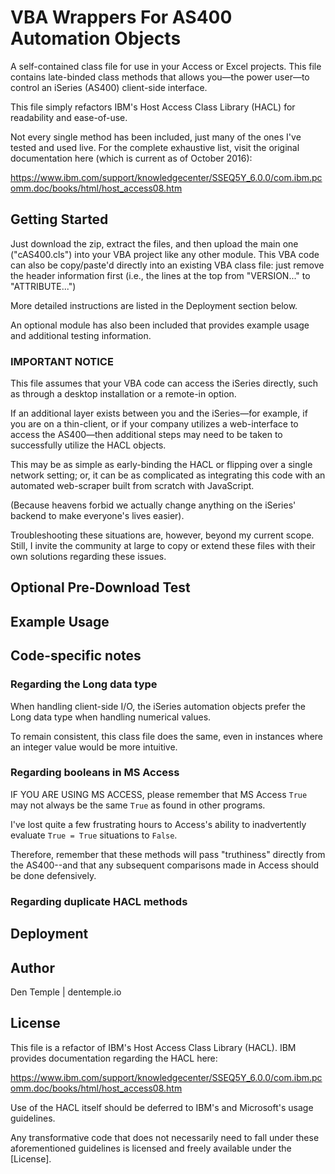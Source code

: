 # VBA Wrappers For AS400 Automation Objects

A self-contained class file for use in your Access or Excel projects.  This file contains late-binded class methods that allows you&#8212;the power user&#8212;to control an iSeries (AS400) client-side interface.

This file simply refactors IBM's Host Access Class Library (HACL) for readability and ease-of-use.

Not every single method has been included, just many of the ones I've tested and used live.  For the complete exhaustive list, visit the original documentation here (which is current as of October 2016):

https://www.ibm.com/support/knowledgecenter/SSEQ5Y_6.0.0/com.ibm.pcomm.doc/books/html/host_access08.htm

## Getting Started

Just download the zip, extract the files, and then upload the main one ("cAS400.cls") into your VBA project like any other module.  This VBA code can also be copy/paste'd directly into an existing VBA class file: just remove the header information first (i.e., the lines at the top from "VERSION..." to "ATTRIBUTE...")

More detailed instructions are listed in the Deployment section below.

An optional module has also been included that provides example usage and additional testing information.

### IMPORTANT NOTICE

This file assumes that your VBA code can access the iSeries directly, such as through a desktop installation or a remote-in option.

If an additional layer exists between you and the iSeries&#8212;for example, if you are on a thin-client, or if your company utilizes a web-interface to access the AS400&#8212;then additional steps may need to be taken to successfully utilize the HACL objects.

This may be as simple as early-binding the HACL or flipping over a single network setting; or, it can be as complicated as integrating this code with an automated web-scraper built from scratch with JavaScript.

(Because heavens forbid we actually change anything on the iSeries' backend to make everyone's lives easier).

Troubleshooting these situations are, however, beyond my current scope.  Still, I invite the community at large to copy or extend these files with their own solutions regarding these issues.

## Optional Pre-Download Test

## Example Usage

## Code-specific notes

### Regarding the Long data type

When handling client-side I/O, the iSeries automation objects prefer the Long data type when handling numerical values.

To remain consistent, this class file does the same, even in instances where an integer value would be more intuitive.

### Regarding booleans in MS Access

IF YOU ARE USING MS ACCESS, please remember that  MS Access `True` may not always be the same `True` as found in other programs.

I've lost quite a few frustrating hours to Access's ability to inadvertently evaluate `True = True` situations to `False`.

Therefore, remember that these methods will pass "truthiness" directly from the AS400--and that any subsequent comparisons made in Access should be done defensively.

### Regarding duplicate HACL methods

## Deployment

## Author

Den Temple | dentemple.io

## License

This file is a refactor of IBM's Host Access Class Library (HACL). IBM provides documentation regarding the HACL here:

https://www.ibm.com/support/knowledgecenter/SSEQ5Y_6.0.0/com.ibm.pcomm.doc/books/html/host_access08.htm

Use of the HACL itself should be deferred to IBM's and Microsoft's usage guidelines.  

Any transformative code that does not necessarily need to fall under these aforementioned guidelines is licensed and freely available under the [License].
